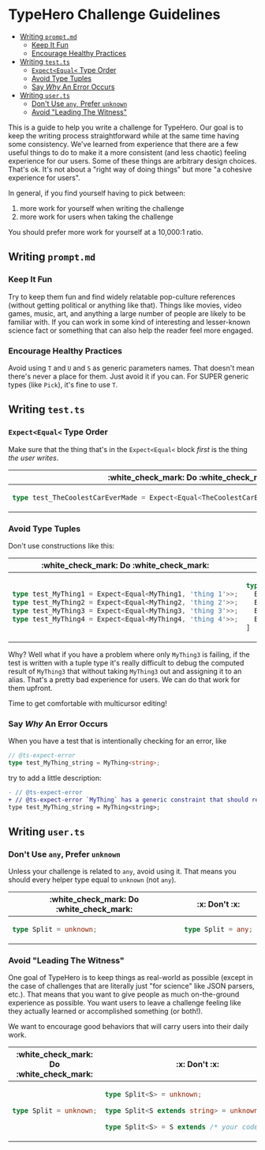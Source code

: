<!-- omit in toc -->

# TypeHero Challenge Guidelines

- [Writing `prompt.md`](#writing-promptmd)
  - [Keep It Fun](#keep-it-fun)
  - [Encourage Healthy Practices](#encourage-healthy-practices)
- [Writing `test.ts`](#writing-testts)
  - [`Expect<Equal<` Type Order](#expectequal-type-order)
  - [Avoid Type Tuples](#avoid-type-tuples)
  - [Say _Why_ An Error Occurs](#say-why-an-error-occurs)
- [Writing `user.ts`](#writing-userts)
  - [Don't Use `any`, Prefer `unknown`](#dont-use-any-prefer-unknown)
  - [Avoid "Leading The Witness"](#avoid-leading-the-witness)

This is a guide to help you write a challenge for TypeHero. Our goal is to keep the writing process straightforward while at the same time having some consistency. We've learned from experience that there are a few useful things to do to make it a more consistent (and less chaotic) feeling experience for our users. Some of these things are arbitrary design choices. That's ok. It's not about a "right way of doing things" but more "a cohesive experience for users".

In general, if you find yourself having to pick between:

1. more work for yourself when writing the challenge
1. more work for users when taking the challenge

You should prefer more work for yourself at a 10,000:1 ratio.

## Writing `prompt.md`

### Keep It Fun

Try to keep them fun and find widely relatable pop-culture references (without getting political or anything like that). Things like movies, video games, music, art, and anything a large number of people are likely to be familiar with. If you can work in some kind of interesting and lesser-known science fact or something that can also help the reader feel more engaged.

### Encourage Healthy Practices

Avoid using `T` and `U` and `S` as generic parameters names. That doesn't mean there's never a place for them. Just avoid it if you can. For SUPER generic types (like `Pick`), it's fine to use `T`.

## Writing `test.ts`

### `Expect<Equal<` Type Order

Make sure that the thing that's in the `Expect<Equal<` block _first_ is the thing _the user writes_.

<table>
<thead>
<tr>
<th>:white_check_mark: Do :white_check_mark:</th>
<th>:x: Don't :x:</th>
</tr>
</thead>
<tbody>
<tr>
<td>

```ts
type test_TheCoolestCarEverMade = Expect<Equal<TheCoolestCarEverMade, 'Toyota Corolla'>>;
```

</td>
<td>

```ts
type test_TheCoolestCarEverMade = Expect<Equal<'Toyota Corolla', TheCoolestCarEverMade>>;
```

</td>
</tr>
</tbody>
</table>

### Avoid Type Tuples

Don't use constructions like this:

<table>
<thead>
<tr>
<th>:white_check_mark: Do :white_check_mark:</th>
<th>:x: Don't :x:</th>
</tr>
</thead>
<tbody>
<tr>
<td>

```ts
type test_MyThing1 = Expect<Equal<MyThing1, 'thing 1'>>;
type test_MyThing2 = Expect<Equal<MyThing2, 'thing 2'>>;
type test_MyThing3 = Expect<Equal<MyThing3, 'thing 3'>>;
type test_MyThing4 = Expect<Equal<MyThing4, 'thing 4'>>;
```

</td>
<td>

```ts
type tests = [
  Expect<Equal<MyThing1, 'thing 1'>>;
  Expect<Equal<MyThing2, 'thing 2'>>;
  Expect<Equal<MyThing3, 'thing 3'>>;
  Expect<Equal<MyThing4, 'thing 4'>>;
]
```

</td>
</tr>
</tbody>
</table>

Why? Well what if you have a problem where only `MyThing3` is failing, if the test is written with a tuple type it's really difficult to debug the computed result of `MyThing3` that without taking `MyThing3` out and assigning it to an alias. That's a pretty bad experience for users. We can do that work for them upfront.

Time to get comfortable with multicursor editing!

### Say _Why_ An Error Occurs

When you have a test that is intentionally checking for an error, like

```ts
// @ts-expect-error
type test_MyThing_string = MyThing<string>;
```

try to add a little description:

```diff
- // @ts-expect-error
+ // @ts-expect-error `MyThing` has a generic constraint that should reject strings
type test_MyThing_string = MyThing<string>;
```

## Writing `user.ts`

### Don't Use `any`, Prefer `unknown`

Unless your challenge is related to `any`, avoid using it. That means you should every helper type equal to `unknown` (not `any`).

<table>
<thead>
<tr>
<th>:white_check_mark: Do :white_check_mark:</th>
<th>:x: Don't :x:</th>
</tr>
</thead>
<tbody>
<tr>
<td>

```ts
type Split = unknown;
```

</td>
<td>

```ts
type Split = any;
```

</td>
</tr>
</tbody>
</table>

### Avoid "Leading The Witness"

One goal of TypeHero is to keep things as real-world as possible (except in the case of challenges that are literally just "for science" like JSON parsers, etc.). That means that you want to give people as much on-the-ground experience as possible. You want users to leave a challenge feeling like they actually learned or accomplished something (or both!).

We want to encourage good behaviors that will carry users into their daily work.

<table>
<thead>
<tr>
<th>:white_check_mark: Do :white_check_mark:</th>
<th>:x: Don't :x:</th>
</tr>
</thead>
<tbody>
<tr>
<td>

```ts
type Split = unknown;
```

</td>
<td>

```ts
type Split<S> = unknown;
```

```ts
type Split<S extends string> = unknown;
```

```ts
type Split<S> = S extends /* your code here */
```

</td>
</tr>
</tbody>
</table>
